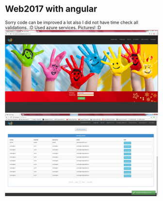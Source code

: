 # Web2017 with angular
Sorry code can be improved a lot also I did not have time check all validations. :D
Used azure services.
Pictures! :D
![til](https://github.com/mariusdas/Website-Darzelis/blob/master/PrisijungimasDoc.PNG)
![til](https://github.com/mariusdas/Website-Darzelis/blob/master/adminVart.png)